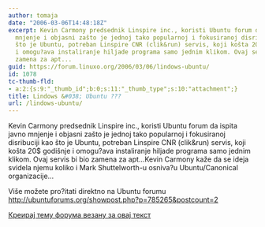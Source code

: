 ```yaml
---
author: tomaja
date: "2006-03-06T14:48:18Z"
excerpt: Kevin Carmony predsednik Linspire inc., koristi Ubuntu forum da ispita javno
  mnjenje i objasni zašto je jednoj tako popularnoj i fokusiranoj disribuciji kao
  što je Ubuntu, potreban Linspire CNR (clik&run) servis, koji košta 20$ godišnje
  i omogu?ava instaliranje hiljade programa samo jednim klikom. Ovaj servis bi bio
  zamena za apt...
guid: https://forum.linuxo.org/2006/03/06/lindows-ubuntu/
id: 1078
tc-thumb-fld:
- a:2:{s:9:"_thumb_id";b:0;s:11:"_thumb_type";s:10:"attachment";}
title: Lindows &#038; Ubuntu ???
url: /lindows-ubuntu/
---
```

Kevin Carmony predsednik Linspire inc., koristi Ubuntu forum da ispita javno mnjenje i objasni zašto je jednoj tako popularnoj i fokusiranoj disribuciji kao što je Ubuntu, potreban Linspire CNR (clik&run) servis, koji košta 20$ godišnje i omogu?ava instaliranje hiljade programa samo jednim klikom. Ovaj servis bi bio zamena za apt&#8230;<!--break-->Kevin Carmony kaže da se ideja svidela njemu koliko i Mark Shuttelworth-u osniva?u Ubuntu/Canonical organizacije&#8230;

  
Više možete pro?itati direktno na Ubuntu forumu http://ubuntuforums.org/showpost.php?p=785265&postcount=2

[Креирај тему форума везану за овај текст](https://linuxo.org/nova-tema-na-forumu/?se_pid=1078)